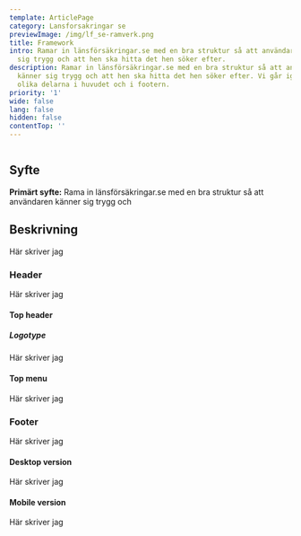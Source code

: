 ```yaml
---
template: ArticlePage
category: Lansforsakringar se
previewImage: /img/lf_se-ramverk.png
title: Framework
intro: Ramar in länsförsäkringar.se med en bra struktur så att användaren känner
  sig trygg och att hen ska hitta det hen söker efter.
description: Ramar in länsförsäkringar.se med en bra struktur så att användaren
  känner sig trygg och att hen ska hitta det hen söker efter. Vi går igenom de
  olika delarna i huvudet och i footern.
priority: '1'
wide: false
lang: false
hidden: false
contentTop: ''
---
```


<figure class="Image Image__border "><img src="/img/lfse-ramverk.jpg" srcset="/img/lfse-ramverk.jpg 2x" alt=""><figcaption><div class="Image__caption"></div></figcaption></figure>

## Syfte

**Primärt syfte:** Rama in länsförsäkringar.se med en bra struktur så att användaren känner sig trygg och

## Beskrivning

Här skriver jag

### Header

Här skriver jag

#### Top header

##### Logotype

Här skriver jag

#### Top menu

Här skriver jag

### Footer

Här skriver jag

#### Desktop version

Här skriver jag

#### Mobile version

Här skriver jag
